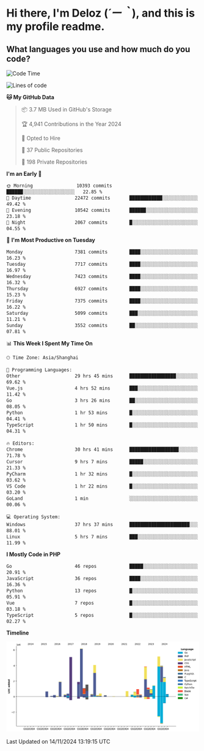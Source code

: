 # **Hi there, I'm Deloz (*´ー｀*), and this is my profile readme.**

## **What languages you use and how much do you code?**

<!--START_SECTION:waka-->
![Code Time](http://img.shields.io/badge/Code%20Time-5%2C043%20hrs%2021%20mins-blue)

![Lines of code](https://img.shields.io/badge/From%20Hello%20World%20I%27ve%20Written-46.5%20million%20lines%20of%20code-blue)

**🐱 My GitHub Data** 

> 📦 3.7 MB Used in GitHub's Storage 
 > 
> 🏆 4,941 Contributions in the Year 2024
 > 
> 💼 Opted to Hire
 > 
> 📜 37 Public Repositories 
 > 
> 🔑 198 Private Repositories 
 > 
**I'm an Early 🐤** 

```text
🌞 Morning                10393 commits       ██████░░░░░░░░░░░░░░░░░░░   22.85 % 
🌆 Daytime                22472 commits       ████████████░░░░░░░░░░░░░   49.42 % 
🌃 Evening                10542 commits       ██████░░░░░░░░░░░░░░░░░░░   23.18 % 
🌙 Night                  2067 commits        █░░░░░░░░░░░░░░░░░░░░░░░░   04.55 % 
```
📅 **I'm Most Productive on Tuesday** 

```text
Monday                   7381 commits        ████░░░░░░░░░░░░░░░░░░░░░   16.23 % 
Tuesday                  7717 commits        ████░░░░░░░░░░░░░░░░░░░░░   16.97 % 
Wednesday                7423 commits        ████░░░░░░░░░░░░░░░░░░░░░   16.32 % 
Thursday                 6927 commits        ████░░░░░░░░░░░░░░░░░░░░░   15.23 % 
Friday                   7375 commits        ████░░░░░░░░░░░░░░░░░░░░░   16.22 % 
Saturday                 5099 commits        ███░░░░░░░░░░░░░░░░░░░░░░   11.21 % 
Sunday                   3552 commits        ██░░░░░░░░░░░░░░░░░░░░░░░   07.81 % 
```


📊 **This Week I Spent My Time On** 

```text
🕑︎ Time Zone: Asia/Shanghai

💬 Programming Languages: 
Other                    29 hrs 45 mins      █████████████████░░░░░░░░   69.62 % 
Vue.js                   4 hrs 52 mins       ███░░░░░░░░░░░░░░░░░░░░░░   11.42 % 
Go                       3 hrs 26 mins       ██░░░░░░░░░░░░░░░░░░░░░░░   08.05 % 
Python                   1 hr 53 mins        █░░░░░░░░░░░░░░░░░░░░░░░░   04.41 % 
TypeScript               1 hr 50 mins        █░░░░░░░░░░░░░░░░░░░░░░░░   04.31 % 

🔥 Editors: 
Chrome                   30 hrs 41 mins      ██████████████████░░░░░░░   71.78 % 
Cursor                   9 hrs 7 mins        █████░░░░░░░░░░░░░░░░░░░░   21.33 % 
PyCharm                  1 hr 32 mins        █░░░░░░░░░░░░░░░░░░░░░░░░   03.62 % 
VS Code                  1 hr 22 mins        █░░░░░░░░░░░░░░░░░░░░░░░░   03.20 % 
GoLand                   1 min               ░░░░░░░░░░░░░░░░░░░░░░░░░   00.06 % 

💻 Operating System: 
Windows                  37 hrs 37 mins      ██████████████████████░░░   88.01 % 
Linux                    5 hrs 7 mins        ███░░░░░░░░░░░░░░░░░░░░░░   11.99 % 
```

**I Mostly Code in PHP** 

```text
Go                       46 repos            █████░░░░░░░░░░░░░░░░░░░░   20.91 % 
JavaScript               36 repos            ████░░░░░░░░░░░░░░░░░░░░░   16.36 % 
Python                   13 repos            █░░░░░░░░░░░░░░░░░░░░░░░░   05.91 % 
Vue                      7 repos             █░░░░░░░░░░░░░░░░░░░░░░░░   03.18 % 
TypeScript               5 repos             █░░░░░░░░░░░░░░░░░░░░░░░░   02.27 % 
```



**Timeline**

![Lines of Code chart](https://raw.githubusercontent.com/deloz/deloz/main/assets/bar_graph.png)


 Last Updated on 14/11/2024 13:19:15 UTC
<!--END_SECTION:waka-->
